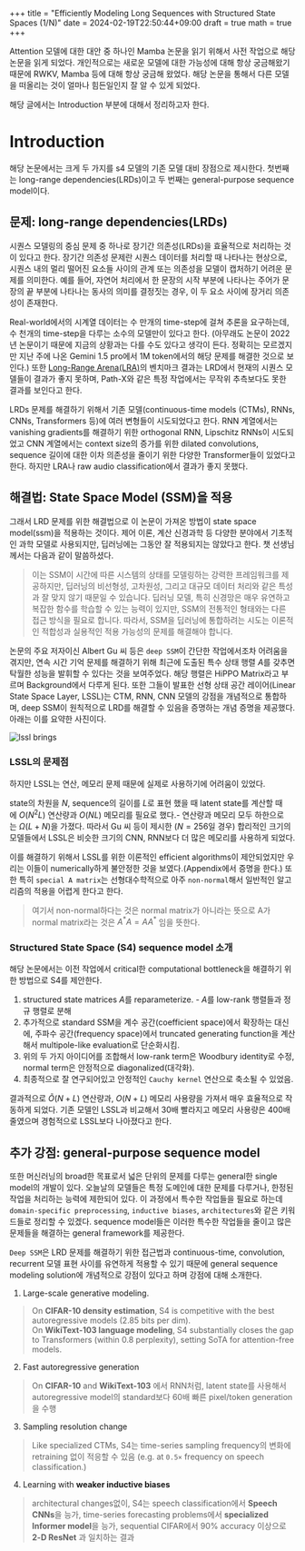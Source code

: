 +++
title = "Efficiently Modeling Long Sequences with Structured State Spaces (1/N)"
date = 2024-02-19T22:50:44+09:00
draft = true
math = true
+++

Attention 모델에 대한 대안 중 하나인 Mamba 논문을 읽기 위해서 사전 작업으로 해당 논문을 읽게 되었다. 개인적으로는 새로운 모델에 대한 가능성에 대해 항상 궁금해왔기 때문에 RWKV, Mamba 등에 대해 항상 궁금해 왔었다. 해당 논문을 통해서 다른 모델을 떠올리는 것이 얼마나 힘든일인지 잘 알 수 있게 되었다.

해당 글에서는 Introduction 부분에 대해서 정리하고자 한다.

# Introduction

해당 논문에서는 크게 두 가지를 s4 모델의 기존 모델 대비 장점으로 제시한다. 
첫번째는 long-range dependencies(LRDs)이고 두 번째는 general-purpose sequence model이다.

## 문제: long-range dependencies(LRDs)

시퀀스 모델링의 중심 문제 중 하나로 장기간 의존성(LRDs)을 효율적으로 처리하는 것이 있다고 한다. 
장기간 의존성 문제란 시퀀스 데이터를 처리할 때 나타나는 현상으로, 시퀀스 내의 멀리 떨어진 요소들 사이의 관계 또는 의존성을 모델이 캡처하기 어려운 문제를 의미한다. 
예를 들어, 자연어 처리에서 한 문장의 시작 부분에 나타나는 주어가 문장의 끝 부분에 나타나는 동사의 의미를 결정짓는 경우, 이 두 요소 사이에 장거리 의존성이 존재한다.

Real-world에서의 시계열 데이터는 수 만개의 time-step에 걸쳐 추론을 요구하는데, 수 천개의 time-step을 다루는 소수의 모델만이 있다고 한다. (아무래도 논문이 2022년 논문이기 때문에 지금의 상황과는 다를 수도 있다고 생각이 든다. 정확히는 모르겠지만 지난 주에 나온 Gemini 1.5 pro에서 1M token에서의 해당 문제를 해결한 것으로 보인다.) 
또한 [Long-Range Arena(LRA)](https://arxiv.org/pdf/2011.04006.pdf)의 벤치마크 결과는 LRD에서 현재의 시퀀스 모델들이 결과가 좋지 못하며, Path-X와 같은 특정 작업에서는 무작위 추측보다도 못한 결과를 보인다고 한다.

LRDs 문제를 해결하기 위해서 기존 모델(continuous-time models (CTMs), RNNs, CNNs, Transformers 등)에 여러 변형들이 시도되었다고 한다. 
RNN 계열에서는 vanishing gradients를 해결하기 위한 orthogonal RNN, Lipschitz RNNs이 시도되었고 CNN 계열에서는 context size의 증가를 위한 dilated convolutions, sequence 길이에 대한 이차 의존성을 줄이기 위한 다양한 Transformer들이 있었다고 한다. 
하지만 LRA나 raw audio classification에서 결과가 좋지 못했다.


## 해결법: State Space Model (SSM)을 적용

그래서 LRD 문제를 위한 해결법으로 이 논문이 가져온 방법이 state space model(ssm)을 적용하는 것이다.
제어 이론, 계산 신경과학 등 다양한 분야에서 기초적인 과학 모델로 사용되지만, 딥러닝에는 그동안 잘 적용되지는 않았다고 한다.
챗 선생님께서는 다음과 같이 말씀하셨다.

> 이는 SSM이 시간에 따른 시스템의 상태를 모델링하는 강력한 프레임워크를 제공하지만, 딥러닝의 비선형성, 고차원성, 그리고 대규모 데이터 처리와 같은 특성과 잘 맞지 않기 때문일 수 있습니다. 딥러닝 모델, 특히 신경망은 매우 유연하고 복잡한 함수를 학습할 수 있는 능력이 있지만, SSM의 전통적인 형태와는 다른 접근 방식을 필요로 합니다. 따라서, SSM을 딥러닝에 통합하려는 시도는 이론적인 적합성과 실용적인 적용 가능성의 문제를 해결해야 합니다.

논문의 주요 저자이신 Albert Gu 씨 등은 `deep SSM`이 간단한 작업에서조차 어려움을 겪지만, 연속 시간 기억 문제를 해결하기 위해 최근에 도출된 특수 상태 행렬 $A$를 갖추면 탁월한 성능을 발휘할 수 있다는 것을 보여주었다. 
해당 행렬은 HiPPO Matrix라고 부르며 Background에서 다루게 된다. 
또한 그들이 발표한 선형 상태 공간 레이어(Linear State Space Layer, LSSL)는 CTM, RNN, CNN 모델의 강점을 개념적으로 통합하며, deep SSM이 원칙적으로 LRD를 해결할 수 있음을 증명하는 개념 증명을 제공했다.
아래는 이를 요약한 사진이다.

![lssl brings](https://github.com/currybab/currybab.github.io/assets/7679722/53ffa207-f3fa-4df3-968b-c6e8004f76c9)

### LSSL의 문제점

하지만 LSSL는 연산, 메모리 문제 때문에 실제로 사용하기에 어려움이 있었다.

state의 차원을 $N$, sequence의 길이를 $L$로 표현 했을 때 
latent state를 계산할 때에 $O(N^{2}L)$ 연산량과 $O(NL)$ 메모리를 필요로 했다.- 연산량과 메모리 모두 하한으로는 $Ω(L + N)$을 가졌다.
따라서 Gu 씨 등이 제시한 ($N=256$일 경우) 합리적인 크기의 모델들에서 LSSL은 비슷한 크기의 CNN, RNN보다 더 많은 메모리를 사용하게 되었다.

이를 해결하기 위해서 LSSL를 위한 이론적인 efficient algorithms이 제안되었지만 우리는 이들이 numerically하게 불안정한 것을 보였다.(Appendix에서 증명을 한다.)
또한 특히 `special A matrix`는 선형대수학적으로 아주 `non-normal`해서 일반적인 알고리즘의 적용을 어렵게 한다고 한다.

> 여기서 non-normal하다는 것은 normal matrix가 아니라는 뜻으로 A가 normal matrix라는 것은 $A^{\ast}A = AA^{\ast}$ 임을 뜻한다. 

### Structured State Space (S4) sequence model 소개

해당 논문에서는 이전 작업에서 critical한 computational bottleneck을 해결하기 위한 방법으로 S4를 제안한다.

1. structured state matrices $A$를 reparameterize. - $A$를 low-rank 행렬들과 정규 행렬로 분해
2. 추가적으로 standard SSM을 계수 공간(coefficient space)에서 확장하는 대신에, 주파수 공간(frequency space)에서 truncated generating function을 계산해서 multipole-like evaluation로 단순화시킴.
3. 위의 두 가지 아이디어를 조합해서 low-rank term은 Woodbury identity로 수정, normal term은 안정적으로 diagonalized(대각화).
4. 최종적으로 잘 연구되어있고 안정적인 `Cauchy kernel` 연산으로 축소될 수 있었음.

결과적으로 $\tilde{O}(N + L)$ 연산량과, $O(N + L)$ 메모리 사용량을 가져서 매우 효율적으로 작동하게 되었다. 기존 모델인 LSSL과 비교해서 30배 빨라지고 메모리 사용량은 400배 줄였으며 경험적으로 LSSL보다 나아졌다고 한다.


## 추가 강점: general-purpose sequence model

또한 머신러닝의 broad한 목표로서 넓은 단위의 문제를 다루는 general한 single model의 개발이 있다. 오늘날의 모델들은 특정 도메인에 대한 문제를 다루거나, 한정된 작업을 처리하는 능력에 제한되어 있다. 이 과정에서 특수한 작업들을 필요로 하는데 `domain-specific preprocessing`, `inductive biases`, `architectures`와 같은 키워드들로 정리할 수 있겠다. sequence model들은 이러한 특수한 작업들을 줄이고 많은 문제들을 해결하는 general framework를 제공한다.

`Deep SSM`은 LRD 문제를 해결하기 위한 접근법과 continuous-time, convolution, recurrent 모델 표현 사이를 유연하게 적용할 수 있기 때문에 general sequence modeling solution에 개념적으로 강점이 있다고 하며 강점에 대해 소개한다.
   
1. Large-scale generative modeling.        
> On **CIFAR-10 density estimation**, S4 is competitive with the best autoregressive models (2.85 bits per dim).  
On **WikiText-103 language modeling**, S4 substantially closes the gap to Transformers (within 0.8 perplexity), setting SoTA for attention-free models.
     
        
2. Fast autoregressive generation
> On **CIFAR-10** and **WikiText-103** 에서 RNN처럼, latent state를 사용해서 autoregressive model의 standard보다 60배 빠른 pixel/token generation을 수행
            
        
3. Sampling resolution change            
> Like specialized CTMs, S4는 time-series sampling frequency의 변화에 retraining 없이 적응할 수 있음 (e.g. at `0.5×` frequency on speech classification.)
            
        
4. Learning with **weaker inductive biases**      
> architectural changes없이, S4는 speech classification에서 **Speech CNNs**을 능가, time-series forecasting problems에서 **specialized Informer model**을 능가, sequential CIFAR에서 90% accuracy 이상으로 **2-D ResNet** 과 일치하는 결과

